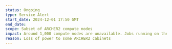 ```yaml
---
status: Ongoing
type: Service Alert
start_date: 2024-12-01 17:50 GMT
end_date: 
scope: Subset of ARCHER2 compute nodes
impact: Around 1,000 compute nodes are unavailable. Jobs running on the affected nodes at the time of failure will have crashed. The rest of system remains available and jobs on unaffected nodes continue as usual.
reason: Loss of power to some ARCHER2 cabinets
---
```

